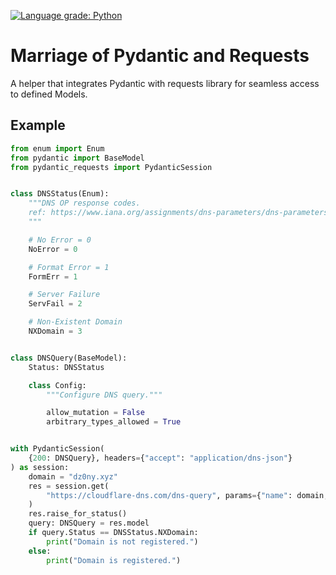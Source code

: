 [![Language grade: Python](https://img.shields.io/lgtm/grade/python/g/dz0ny/pydantic-requests.svg?logo=lgtm&logoWidth=18)](https://lgtm.com/projects/g/dz0ny/pydantic-requests/context:python)

# Marriage of Pydantic and Requests

A helper that integrates Pydantic with requests library for seamless access to defined Models.

## Example

```python
from enum import Enum
from pydantic import BaseModel
from pydantic_requests import PydanticSession


class DNSStatus(Enum):
    """DNS OP response codes.
    ref: https://www.iana.org/assignments/dns-parameters/dns-parameters.xhtml#dns-parameters-6
    """

    # No Error = 0
    NoError = 0

    # Format Error = 1
    FormErr = 1

    # Server Failure
    ServFail = 2

    # Non-Existent Domain
    NXDomain = 3


class DNSQuery(BaseModel):
    Status: DNSStatus

    class Config:
        """Configure DNS query."""

        allow_mutation = False
        arbitrary_types_allowed = True


with PydanticSession(
    {200: DNSQuery}, headers={"accept": "application/dns-json"}
) as session:
    domain = "dz0ny.xyz"
    res = session.get(
        "https://cloudflare-dns.com/dns-query", params={"name": domain, "type": "NS"}
    )
    res.raise_for_status()
    query: DNSQuery = res.model
    if query.Status == DNSStatus.NXDomain:
        print("Domain is not registered.")
    else:
        print("Domain is registered.")

```
